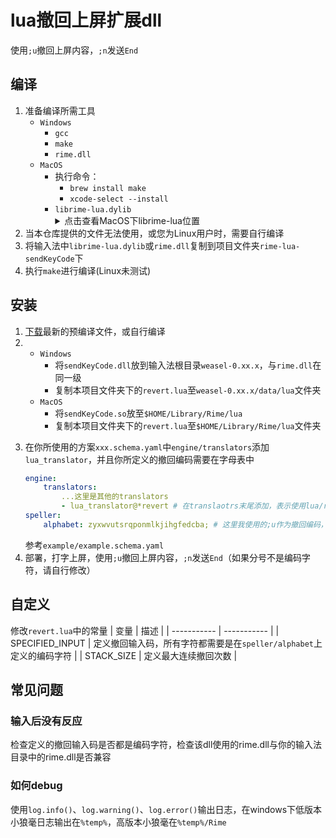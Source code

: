 # lua撤回上屏扩展dll
使用`;u`撤回上屏内容，`;n`发送`End`
## 编译
1. 准备编译所需工具
    - `Windows`
        - `gcc`
        - `make`
        - `rime.dll`
    - `MacOS`
        - 执行命令：
            - `brew install make`
            - `xcode-select --install`
        - `librime-lua.dylib`
            <details>
            <summary>点击查看MacOS下librime-lua位置</summary>
            /Library/Input Methods/Squirrel.app/Contents/Frameworks/rime-plugins/librime-lua.dylib
            </details>
2. 当本仓库提供的文件无法使用，或您为Linux用户时，需要自行编译
3. 将输入法中`librime-lua.dylib`或`rime.dll`复制到项目文件夹`rime-lua-sendKeyCode`下
4. 执行`make`进行编译(Linux未测试)

## 安装
1. [下载](https://github.com/qiuyue0/rime-lua-sendKeyCode/releases/tag/v1.0)最新的预编译文件，或自行编译
2. - `Windows`
        - 将`sendKeyCode.dll`放到输入法根目录`weasel-0.xx.x`，与`rime.dll`在同一级
        - 复制本项目文件夹下的`revert.lua`至`weasel-0.xx.x/data/lua`文件夹
    - `MacOS`
        - 将`sendKeyCode.so`放至`$HOME/Library/Rime/lua`
        - 复制本项目文件夹下的`revert.lua`至`$HOME/Library/Rime/lua`文件夹
<!-- 3. `rime.lua`中引用该脚本，
    新增一行
    ```lua
    revert = require("revert")
    ```
    参考本项目`revert/rime.lua` -->
3. 在你所使用的方案`xxx.schema.yaml`中`engine/translators`添加`lua_translator`，并且你所定义的撤回编码需要在字母表中
    ```yaml
    engine:
        translators:
            ...这里是其他的translators
            - lua_translator@*revert # 在translaotrs末尾添加，表示使用lua/revert.lua
    speller:
        alphabet: zyxwvutsrqponmlkjihgfedcba; # 这里我使用的;u作为撤回编码，因此还需要将分号;添加到alphabet，按实际情况设置
    ``` 
    参考`example/example.schema.yaml`
4. 部署，打字上屏，使用`;u`撤回上屏内容，`;n`发送`End`（如果分号不是编码字符，请自行修改）

## 自定义
修改`revert.lua`中的常量
| 变量 | 描述 |
| ----------- | ----------- |
| SPECIFIED_INPUT | 定义撤回输入码，所有字符都需要是在`speller/alphabet`上定义的编码字符 |
| STACK_SIZE | 定义最大连续撤回次数 |

## 常见问题
### 输入后没有反应
检查定义的撤回输入码是否都是编码字符，检查该dll使用的rime.dll与你的输入法目录中的rime.dll是否兼容
### 如何debug
使用`log.info()`、`log.warning()`、`log.error()`输出日志，在windows下低版本小狼毫日志输出在`%temp%`，高版本小狼毫在`%temp%/Rime`